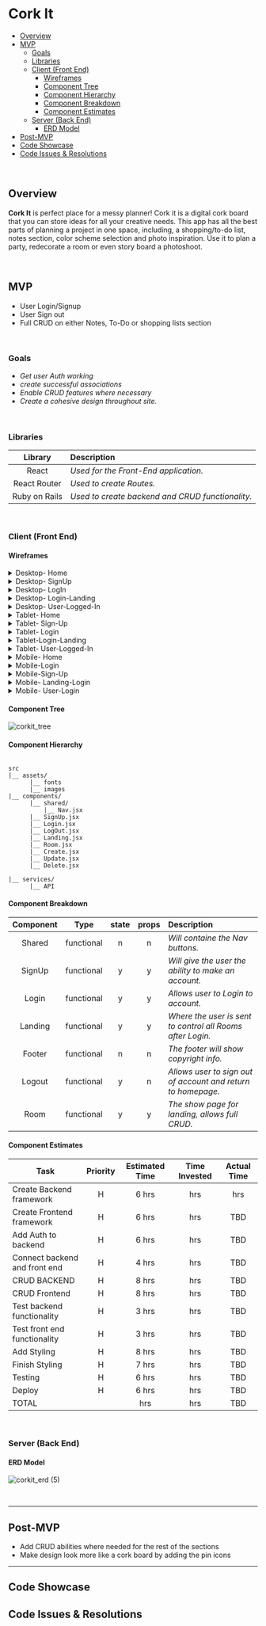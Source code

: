# Cork It


- [Overview](#overview)
- [MVP](#mvp)
  - [Goals](#goals)
  - [Libraries](#libraries)
  - [Client (Front End)](#client-front-end)
    - [Wireframes](#wireframes)
    - [Component Tree](#component-tree)
    - [Component Hierarchy](#component-hierarchy)
    - [Component Breakdown](#component-breakdown)
    - [Component Estimates](#component-estimates)
  - [Server (Back End)](#server-back-end)
    - [ERD Model](#erd-model)
- [Post-MVP](#post-mvp)
- [Code Showcase](#code-showcase)
- [Code Issues & Resolutions](#code-issues--resolutions)

<br>

## Overview

**Cork It** is perfect place for a messy planner! Cork it is a digital cork board that you can store ideas for all your creative needs. This app has all the best parts of planning a project in one space, including, a shopping/to-do list, notes section, color scheme selection and photo inspiration. Use it to plan a party, redecorate a room or even story board a photoshoot.  


<br>

## MVP

- User Login/Signup
- User Sign out
- Full CRUD on either Notes, To-Do or shopping lists section



<br>

### Goals

- _Get user Auth working_
- _create successful associations_
- _Enable CRUD features where necessary_
- _Create a cohesive design throughout site._


<br>

### Libraries



|     Library      | Description                                |
| :--------------: | :----------------------------------------- |
|      React       | _Used for the Front-End application._ |
|   React Router   | _Used to create Routes._ |
|   Ruby on Rails  | _Used to create backend and CRUD functionality._ |


<br>

### Client (Front End)

#### Wireframes



<details>
<summary>Desktop- Home</summary>
<img src="https://user-images.githubusercontent.com/61858219/85627948-509dca80-b63d-11ea-90b8-e21583b4ba9a.png" >
</details>

<details>
<summary>Desktop- SignUp</summary>
<img src="https://user-images.githubusercontent.com/61858219/85628042-77f49780-b63d-11ea-8d0e-ecd2d39ef5cb.png" >
</details>

<details>
<summary>Desktop- LogIn</summary>
<img src="https://user-images.githubusercontent.com/61858219/85628157-a5414580-b63d-11ea-84d3-7cfc47993c30.png" >
</details>


<details>
<summary>Desktop- Login-Landing</summary>
<img src="https://user-images.githubusercontent.com/61858219/85628209-bee28d00-b63d-11ea-8a7c-acc3e87aecd2.png" >
</details>

<details>
<summary>Desktop- User-Logged-In</summary>
<img src="https://user-images.githubusercontent.com/61858219/85628274-e0437900-b63d-11ea-8de2-37384cc84ad8.png" >
</details>


<details>
<summary>Tablet- Home</summary>
<img src="https://user-images.githubusercontent.com/61858219/85754066-c6a43f00-b6da-11ea-8f14-e059f7ad0dc3.png" >
</details>


<details>
<summary>Tablet- Sign-Up</summary>
<img src="https://user-images.githubusercontent.com/61858219/85754352-fc492800-b6da-11ea-906f-acc0f5745831.png" >
</details>

<details>
<summary>Tablet- Login</summary>
<img src="https://user-images.githubusercontent.com/61858219/85754435-0cf99e00-b6db-11ea-906f-0a6f18a08e3f.png" >
</details>

<details>
<summary>Tablet-Login-Landing</summary>
<img src="https://user-images.githubusercontent.com/61858219/85754529-200c6e00-b6db-11ea-80e5-e8fa0ed32b21.png" >
</details>

<details>
<summary>Tablet- User-Logged-In</summary>
<img src="https://user-images.githubusercontent.com/61858219/85754702-4a5e2b80-b6db-11ea-9e08-ff434f044976.png" >
</details>


<details>
<summary>Mobile- Home</summary>
<img src="https://user-images.githubusercontent.com/61858219/85755015-9315e480-b6db-11ea-85d8-4c93e580a721.png" >
</details>

<details>
<summary>Mobile-Login</summary>
<img src="https://user-images.githubusercontent.com/61858219/85755093-a1fc9700-b6db-11ea-935f-18355be862af.png" >
</details>

<details>
<summary>Mobile-Sign-Up</summary>
<img src="https://user-images.githubusercontent.com/61858219/85755196-b93b8480-b6db-11ea-9f00-f803b95d05b5.png" >
</details>

<details>
<summary>Mobile- Landing-Login</summary>
<img src="https://user-images.githubusercontent.com/61858219/85755270-c9ebfa80-b6db-11ea-97fe-8292caef5e4d.png" >
</details>

<details>
<summary>Mobile- User-Login</summary>
<img src="https://user-images.githubusercontent.com/61858219/85755374-e12ae800-b6db-11ea-8b0f-37730ebd4cb5.png" >
</details>

#### Component Tree

![corkit_tree](https://user-images.githubusercontent.com/61858219/85790717-b2723900-b6fe-11ea-8b01-75f4cb39f35c.png)


#### Component Hierarchy

 

``` structure

src
|__ assets/
      |__ fonts
      |__ images
|__ components/
      |__ shared/
          |__ Nav.jsx
      |__ SignUp.jsx
      |__ Login.jsx
      |__ LogOut.jsx
      |__ Landing.jsx
      |__ Room.jsx
      |__ Create.jsx
      |__ Update.jsx
      |__ Delete.jsx
      
|__ services/
      |__ API

```

#### Component Breakdown



|  Component   |    Type    | state | props | Description                                                      |
| :----------: | :--------: | :---: | :---: | :--------------------------------------------------------------- |
|    Shared    | functional |   n   |   n   | _Will containe the Nav buttons._               |
| SignUp   | functional |   y  |   y   | _Will give the user the ability to make an account._       |
|  Login    |   functional    |   y   |  y  | _Allows user to Login to account._      |
| Landing | functional |   y   |   y   | _Where the user is sent to control all Rooms after Login._                 |
|    Footer    | functional |   n   |   n   | _The footer will show copyright info._ |
|    Logout    | functional |   y   |   n   | _Allows user to sign out of account and return to homepage._ |
|    Room    | functional |  y   |   y   | _The show page for landing, allows full CRUD._ |



#### Component Estimates



| Task                | Priority | Estimated Time | Time Invested | Actual Time |
| ------------------- | :------: | :------------: | :-----------: | :---------: |
| Create Backend framework    |    H    |     6 hrs      |      hrs     |     hrs    |
| Create Frontend framework |    H     |     6 hrs      |      hrs     |     TBD     |
|Add Auth to backend  |    H     |     6 hrs      |      hrs     |     TBD     |
| Connect backend and front end |    H     |     4 hrs      |     hrs     |     TBD     |
| CRUD BACKEND |    H     |     8 hrs      |      hrs     |     TBD     |
| CRUD Frontend |    H     |     8 hrs      |      hrs     |     TBD     |
| Test backend functionality |    H     |     3 hrs      |      hrs     |     TBD     |
| Test front end functionality |    H     |    3  hrs      |      hrs     |     TBD     |
| Add Styling |    H     |     8 hrs      |      hrs     |     TBD     |
| Finish Styling|    H     |     7 hrs      |      hrs     |     TBD     |
| Testing |    H     |     6 hrs      |       hrs     |     TBD     |
|Deploy |    H     |     6 hrs      |       hrs     |     TBD     |
| TOTAL               |          |     hrs      |     hrs     |     TBD     |



<br>

### Server (Back End)

#### ERD Model

![corkit_erd (5)](https://user-images.githubusercontent.com/61858219/87105524-382ad400-c229-11ea-8670-6204416b36cd.png)




<br>

***

## Post-MVP

- Add CRUD abilities where needed for the rest of the sections
- Make design look more like a cork board by adding the pin icons

***

## Code Showcase



## Code Issues & Resolutions
